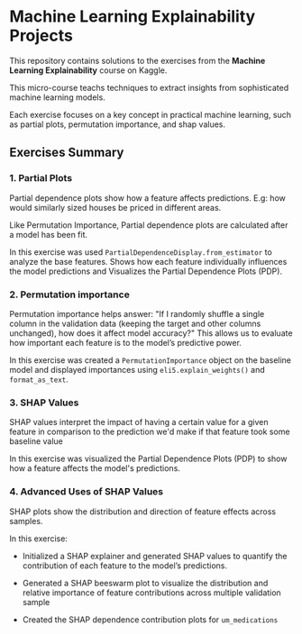 # Machine Learning Explainability Projects

This repository contains solutions to the exercises from the **Machine Learning Explainability** course on Kaggle.  

This micro-course teachs techniques to extract insights from sophisticated machine learning models.

Each exercise focuses on a key concept in practical machine learning, such as partial plots, permutation importance, and shap values.

## Exercises Summary

### 1. Partial Plots

Partial dependence plots show how a feature affects predictions. E.g: how would similarly sized houses be priced in different areas.

Like Permutation Importance, Partial dependence plots are calculated after a model has been fit.

In this exercise was used `PartialDependenceDisplay.from_estimator` to analyze the base features. Shows how each feature individually
influences the model predictions and Visualizes the Partial Dependence Plots (PDP).

### 2. Permutation importance

Permutation importance helps answer: "If I randomly shuffle a single column in the validation data (keeping the target and other columns unchanged),
how does it affect model accuracy?" This allows us to evaluate how important each feature is to the model’s predictive power.

In this exercise was created a `PermutationImportance` object on the baseline model and displayed importances using `eli5.explain_weights()` and `format_as_text`.

### 3. SHAP Values

SHAP values interpret the impact of having a certain value for a given feature in comparison to the prediction we'd make if that feature took some baseline value

In this exercise was visualized the Partial Dependence Plots (PDP) to show how a feature affects the model's predictions.

### 4. Advanced Uses of SHAP Values

SHAP plots show the distribution and direction of feature effects across samples. 

In this exercise: 

- Initialized a SHAP explainer and generated SHAP values to quantify the contribution of each feature to the model’s predictions.

- Generated a SHAP beeswarm plot to visualize the distribution and relative importance of feature contributions across multiple validation sample

- Created the SHAP dependence contribution plots for `um_medications`